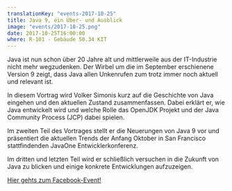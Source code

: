 ```yaml
---
translationKey: "events-2017-10-25"
title: Java 9, ein Über- und Ausblick
image: "events/2017-10-25.png"
date: 2017-10-25T16:00:00
where: R-101 - Gebäude 50.34 KIT
---
```

Java ist nun schon über 20 Jahre alt und mittlerweile aus der IT-Industrie nicht mehr wegzudenken. Der Wirbel um die im September erschienene Version 9 zeigt, dass Java allen Unkenrufen zum trotz immer noch aktuell und relevant ist.

In diesem Vortrag wird Volker Simonis kurz auf die Geschichte von Java eingehen und den aktuellen Zustand zusammenfassen. Dabei erklärt er, wie Java entwickelt wird und welche Rolle das OpenJDK Projekt und der Java Community Process (JCP) dabei spielen.

Im zweiten Teil des Vortrages stellt er die Neuerungen von Java 9 vor und präsentiert die aktuellen Trends der Anfang Oktober in San Francisco stattfindenden JavaOne Entwicklerkonferenz.

Im dritten und letzten Teil wird er schließlich versuchen in die Zukunft von Java zu blicken und einige konkrete Entwicklungen aufzuzeigen.

[Hier gehts zum Facebook-Event!](https://www.facebook.com/events/297528367394062)
       
